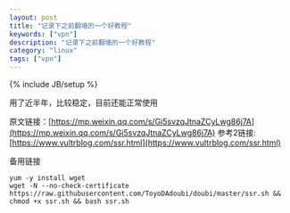 ```yaml
---
layout: post
title: "记录下之前翻墙的一个好教程"
keywords: ["vpn"]
description: "记录下之前翻墙的一个好教程"
category: "linux"
tags: ["vpn"]
---
```

{% include JB/setup %}


用了近半年，比较稳定，目前还能正常使用

原文链接：[https://mp.weixin.qq.com/s/Gi5svzqJtnaZCyLwg86j7A](https://mp.weixin.qq.com/s/Gi5svzqJtnaZCyLwg86j7A)
参考2链接:[https://www.vultrblog.com/ssr.html](https://www.vultrblog.com/ssr.html)

备用链接
```
yum -y install wget
wget -N --no-check-certificate https://raw.githubusercontent.com/ToyoDAdoubi/doubi/master/ssr.sh && chmod +x ssr.sh && bash ssr.sh
```